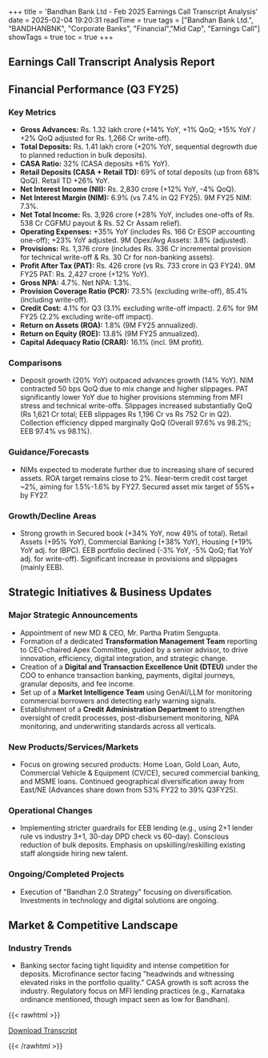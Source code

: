 +++
title = 'Bandhan Bank Ltd - Feb 2025 Earnings Call Transcript Analysis'
date = 2025-02-04 19:20:31
readTime = true
tags = ["Bandhan Bank Ltd.", "BANDHANBNK", "Corporate Banks", "Financial","Mid Cap", "Earnings Call"]
showTags = true
toc = true
+++



## Earnings Call Transcript Analysis Report
## Financial Performance (Q3 FY25)

### Key Metrics

*   **Gross Advances:** Rs. 1.32 lakh crore (+14% YoY, +1% QoQ; +15% YoY / +2% QoQ adjusted for Rs. 1,266 Cr write-off).
*   **Total Deposits:** Rs. 1.41 lakh crore (+20% YoY, sequential degrowth due to planned reduction in bulk deposits).
*   **CASA Ratio:** 32% (CASA deposits +6% YoY).
*   **Retail Deposits (CASA + Retail TD):** 69% of total deposits (up from 68% QoQ). Retail TD +26% YoY.
*   **Net Interest Income (NII):** Rs. 2,830 crore (+12% YoY, -4% QoQ).
*   **Net Interest Margin (NIM):** 6.9% (vs 7.4% in Q2 FY25). 9M FY25 NIM: 7.3%.
*   **Net Total Income:** Rs. 3,926 crore (+28% YoY, includes one-offs of Rs. 538 Cr CGFMU payout & Rs. 52 Cr Assam relief).
*   **Operating Expenses:** +35% YoY (includes Rs. 166 Cr ESOP accounting one-off); +23% YoY adjusted. 9M Opex/Avg Assets: 3.8% (adjusted).
*   **Provisions:** Rs. 1,376 crore (includes Rs. 336 Cr incremental provision for technical write-off & Rs. 30 Cr for non-banking assets).
*   **Profit After Tax (PAT):** Rs. 426 crore (vs Rs. 733 crore in Q3 FY24). 9M FY25 PAT: Rs. 2,427 crore (+12% YoY).
*   **Gross NPA:** 4.7%. Net NPA: 1.3%.
*   **Provision Coverage Ratio (PCR):** 73.5% (excluding write-off), 85.4% (including write-off).
*   **Credit Cost:** 4.1% for Q3 (3.1% excluding write-off impact). 2.6% for 9M FY25 (2.2% excluding write-off impact).
*   **Return on Assets (ROA):** 1.8% (9M FY25 annualized).
*   **Return on Equity (ROE):** 13.8% (9M FY25 annualized).
*   **Capital Adequacy Ratio (CRAR):** 16.1% (incl. 9M profit).

### Comparisons

*   Deposit growth (20% YoY) outpaced advances growth (14% YoY). NIM contracted 50 bps QoQ due to mix change and higher slippages. PAT significantly lower YoY due to higher provisions stemming from MFI stress and technical write-offs. Slippages increased substantially QoQ (Rs 1,621 Cr total; EEB slippages Rs 1,196 Cr vs Rs 752 Cr in Q2). Collection efficiency dipped marginally QoQ (Overall 97.6% vs 98.2%; EEB 97.4% vs 98.1%).

### Guidance/Forecasts

*   NIMs expected to moderate further due to increasing share of secured assets. ROA target remains close to 2%. Near-term credit cost target ~2%, aiming for 1.5%-1.6% by FY27. Secured asset mix target of 55%+ by FY27.

### Growth/Decline Areas

*   Strong growth in Secured book (+34% YoY, now 49% of total). Retail Assets (+95% YoY), Commercial Banking (+38% YoY), Housing (+19% YoY adj. for IBPC). EEB portfolio declined (-3% YoY, -5% QoQ; flat YoY adj. for write-off). Significant increase in provisions and slippages (mainly EEB).

## Strategic Initiatives & Business Updates

### Major Strategic Announcements

*   Appointment of new MD & CEO, Mr. Partha Pratim Sengupta.
*   Formation of a dedicated **Transformation Management Team** reporting to CEO-chaired Apex Committee, guided by a senior advisor, to drive innovation, efficiency, digital integration, and strategic change.
*   Creation of a **Digital and Transaction Excellence Unit (DTEU)** under the COO to enhance transaction banking, payments, digital journeys, granular deposits, and fee income.
*   Set up of a **Market Intelligence Team** using GenAI/LLM for monitoring commercial borrowers and detecting early warning signals.
*   Establishment of a **Credit Administration Department** to strengthen oversight of credit processes, post-disbursement monitoring, NPA monitoring, and underwriting standards across all verticals.

### New Products/Services/Markets

*   Focus on growing secured products: Home Loan, Gold Loan, Auto, Commercial Vehicle & Equipment (CV/CE), secured commercial banking, and MSME loans. Continued geographical diversification away from East/NE (Advances share down from 53% FY22 to 39% Q3FY25).

### Operational Changes

*   Implementing stricter guardrails for EEB lending (e.g., using 2+1 lender rule vs industry 3+1, 30-day DPD check vs 60-day). Conscious reduction of bulk deposits. Emphasis on upskilling/reskilling existing staff alongside hiring new talent.

### Ongoing/Completed Projects

*   Execution of "Bandhan 2.0 Strategy" focusing on diversification. Investments in technology and digital solutions are ongoing.

## Market & Competitive Landscape

### Industry Trends

*   Banking sector facing tight liquidity and intense competition for deposits. Microfinance sector facing "headwinds and witnessing elevated risks in the portfolio quality." CASA growth is soft across the industry. Regulatory focus on MFI lending practices (e.g., Karnataka ordinance mentioned, though impact seen as low for Bandhan).



{{< rawhtml >}}

<div class="button-container">    
    <a href="https://www.bseindia.com/stockinfo/AnnPdfOpen.aspx?Pname=30513130-084c-4bc1-aedd-64a5f659fd75.pdf" target="_blank" class="report-button">
      <i class="fas fa-file-pdf"></i> Download Transcript
    </a>
</div>
    
{{< /rawhtml >}}
